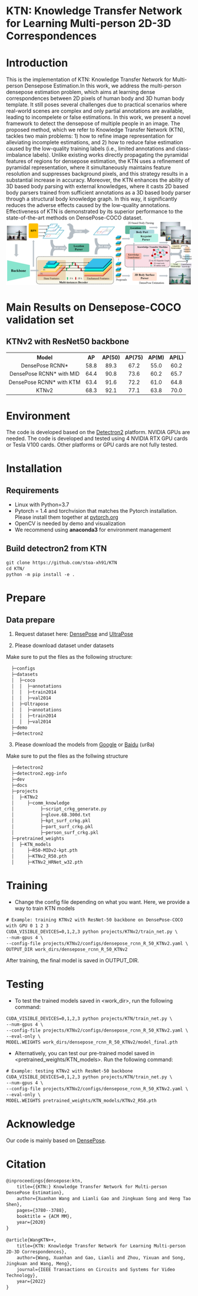 # KTN: Knowledge Transfer Network for Learning Multi-person 2D-3D Correspondences

# Introduction
This is the implementation of KTN: Knowledge Transfer Network for Multi-person Densepose Estimation.In this work, we address the multi-person densepose estimation problem, which aims at learning dense correspondences between 2D pixels of human body and 3D human body template. It still poses several challenges due to practical scenarios where real-world scenes are complex and only partial annotations are available, leading to incompelete or false estimations. In this work, we present a novel framework to detect the densepose of multiple people in an image. The proposed method, which we refer to Knowledge Transfer Network (KTN), tackles two main problems: 1) how to refine image representation for alleviating incomplete estimations, and 2) how to reduce false estimation caused by the low-quality training labels (i.e., limited annotations and class-imbalance labels). Unlike existing works directly propagating the pyramidal features of regions for densepose estimation, the KTN uses a refinement of pyramidal representation, where it simultaneously maintains feature resolution and suppresses background pixels, and this strategy results in a substantial increase in accuracy. Moreover, the KTN enhances the ability of 3D based body parsing with external knowledges, where it casts 2D based body parsers trained from sufficient annotations as a 3D based body parser through a structural body knowledge graph. In this way, it significantly reduces the adverse effects caused by the low-quality annotations. Effectiveness of KTN is demonstrated by its superior performance to the state-of-the-art methods on DensePose-COCO dataset. 
![](/figures/KTNv2.png)
# Main Results on Densepose-COCO validation set
## KTNv2 with ResNet50 backbone
<table><tbody>
<!-- START TABLE -->
<!-- TABLE HEADER -->
<th valign="bottom">Model</th>
<th valign="bottom">AP</th>
<th valign="bottom">AP(50)</th>
<th valign="bottom">AP(75)</th>
<th valign="bottom">AP(M)</th>
<th valign="bottom">AP(L)</th>

<!-- TABLE BODY -->
<!-- ROW: densepose_rcnn_R_50_FPN_s1x_legacy -->
<tr><td align="center">DensePose RCNN*</td>
<td align="center">58.8</td>
<td align="center">89.3</td>
<td align="center">67.2</td>
<td align="center">55.0</td>
<td align="center">60.2</td>

<tr><td align="center">DensePose RCNN* with MID</td>
<td align="center">64.4</td>
<td align="center">90.8</td>
<td align="center">73.6</td>
<td align="center">60.2</td>
<td align="center">65.7</td>

<tr><td align="center">DensePose RCNN* with KTM</td>
<td align="center">63.4</td>
<td align="center">91.6</td>
<td align="center">72.2</td>
<td align="center">61.0</td>
<td align="center">64.8</td>

<tr><td align="center">KTNv2</td>
<td align="center">68.3</td>
<td align="center">92.1</td>
<td align="center">77.1</td>
<td align="center">63.8</td>
<td align="center">70.0</td>

</tr>

</tbody></table>

# Environment
The code is developed based on the [Detectron2](https://github.com/facebookresearch/detectron2) platform. NVIDIA GPUs are needed. The code is developed and tested using 4 NVIDIA RTX GPU cards or Tesla V100 cards. Other platforms or GPU cards are not fully tested.
# Installation
## Requirements
- Linux with Python=3.7
- Pytorch = 1.4 and torchvision that matches the Pytorch installation. Please install them together at [pytorch.org](https://pytorch.org/)
- OpenCV is needed by demo and visualization
- We recommend using **anaconda3** for environment management

## Build detectron2 from KTN
```
git clone https://github.com/stoa-xh91/KTN
cd KTN/
python -m pip install -e .
```

# Prepare

## Data prepare


1. Request dataset here: [DensePose](https://github.com/facebookresearch/detectron2) and [UltraPose](https://github.com/MomoAILab/ultrapose)


2. Please download dataset under datasets

Make sure to put the files as the following structure:

```
  ├─configs
  ├─datasets
  │  ├─coco
  │  │  ├─annotations
  │  │  ├─train2014
  │  │  ├─val2014
  │  ├─Ultrapose
  │  │  ├─annotations
  │  │  ├─train2014
  │  │  ├─val2014
  ├─demo
  ├─detectron2
```

3. Please download the models from [Google](https://drive.google.com/drive/folders/1sHg0Djw4dcK4nup3EGpHLWxClolottjx?usp=sharing) or [Baidu](https://pan.baidu.com/s/1csKlfdUjOtemaIrBho3VZQ?pwd=ur8a) (ur8a)

Make sure to put the files as the follwing structure

```
  ├─detectron2
  ├─detectron2.egg-info
  ├─dev
  ├─docs
  ├─projects
  │  ├─KTNv2 
  │     ├─comm_knowledge
  │          ├─script_crkg_generate.py
  │          ├─glove.6B.300d.txt
  │          ├─kpt_surf_crkg.pkl
  │          ├─part_surf_crkg.pkl
  │          ├─person_surf_crkg.pkl
  ├─pretrained_weights
  │  ├─KTN_models
  │     ├─R50-MIDv2-kpt.pth
  │     ├─KTNv2_R50.pth
  │     ├─KTNv2_HRNet_w32.pth
```

# Training 
- Change the config file depending on what you want. Here, we provide a way to train KTN models
```
# Example: training KTNv2 with ResNet-50 backbone on DensePose-COCO with GPU 0 1 2 3
CUDA_VISIBLE_DEVICES=0,1,2,3 python projects/KTNv2/train_net.py \
--num-gpus 4 \
--config-file projects/KTNv2/configs/densepose_rcnn_R_50_KTNv2.yaml \
OUTPUT_DIR work_dirs/densepose_rcnn_R_50_KTNv2
```
After training, the final model is saved in OUTPUT_DIR.

# Testing
- To test the trained models saved in <work_dir>, run the following command:
```
CUDA_VISIBLE_DEVICES=0,1,2,3 python projects/KTN/train_net.py \
--num-gpus 4 \
--config-file projects/KTNv2/configs/densepose_rcnn_R_50_KTNv2.yaml \
--eval-only \
MODEL.WEIGHTS work_dirs/densepose_rcnn_R_50_KTNv2/model_final.pth
```

- Alternatively, you can test our pre-trained model saved in <pretrained_weights/KTN_models>. Run the following command:

```
# Example: testing KTNv2 with ResNet-50 backbone
CUDA_VISIBLE_DEVICES=0,1,2,3 python projects/KTN/train_net.py \
--num-gpus 4 \
--config-file projects/KTNv2/configs/densepose_rcnn_R_50_KTNv2.yaml \
--eval-only \
MODEL.WEIGHTS pretrained_weights/KTN_models/KTNv2_R50.pth
```

# Acknowledge
Our code is mainly based on [DensePose](https://github.com/facebookresearch/detectron2/tree/main/projects/DensePose). 

# Citation

```
@inproceedings{densepose:ktn,
	title={{KTN:} Knowledge Transfer Network for Multi-person DensePose Estimation},
	author={Xuanhan Wang and Lianli Gao and Jingkuan Song and Heng Tao Shen},
	pages={3780--3788},
	booktitle = {ACM MM},
	year={2020}
}

@article{WangKTN++, 
	title={KTN: Knowledge Transfer Network for Learning Multi-person 2D-3D Correspondences},
	author={Wang, Xuanhan and Gao, Lianli and Zhou, Yixuan and Song, Jingkuan and Wang, Meng},
	journal={IEEE Transactions on Circuits and Systems for Video Technology}, 
	year={2022}
}
```